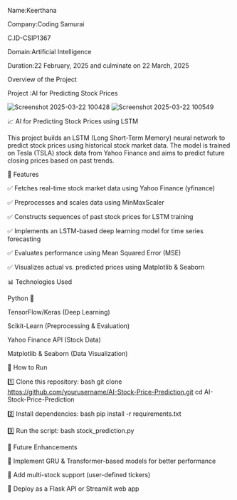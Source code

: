 Name:Keerthana

Company:Coding Samurai

C.ID-CSIP1367

Domain:Artificial Intelligence

Duration:22 February, 2025 and culminate on 22 March, 2025

Overview of the Project

Project :AI for Predicting Stock Prices

![Screenshot 2025-03-22 100428](https://github.com/user-attachments/assets/ee17785e-2c6d-4463-a616-523073a5f331)
![Screenshot 2025-03-22 100549](https://github.com/user-attachments/assets/a5566454-6f85-4ad7-a828-a79ed23f3877)

📈 AI for Predicting Stock Prices using LSTM

This project builds an LSTM (Long Short-Term Memory) neural network to predict stock prices using historical stock market data. The model is trained on Tesla (TSLA) stock data from Yahoo Finance and aims to predict future closing prices based on past trends.

🚀 Features

✅ Fetches real-time stock market data using Yahoo Finance (yfinance)

✅ Preprocesses and scales data using MinMaxScaler

✅ Constructs sequences of past stock prices for LSTM training

✅ Implements an LSTM-based deep learning model for time series forecasting

✅ Evaluates performance using Mean Squared Error (MSE)

✅ Visualizes actual vs. predicted prices using Matplotlib & Seaborn

📊 Technologies Used

Python 🐍

TensorFlow/Keras (Deep Learning)

Scikit-Learn (Preprocessing & Evaluation)

Yahoo Finance API (Stock Data)

Matplotlib & Seaborn (Data Visualization)

🔧 How to Run

1️⃣ Clone this repository:
bash
git clone https://github.com/yourusername/AI-Stock-Price-Prediction.git
cd AI-Stock-Price-Prediction

2️⃣ Install dependencies:
bash
pip install -r requirements.txt

3️⃣ Run the script:
bash 
stock_prediction.py

📌 Future Enhancements

🔹 Implement GRU & Transformer-based models for better performance

🔹 Add multi-stock support (user-defined tickers)

🔹 Deploy as a Flask API or Streamlit web app
